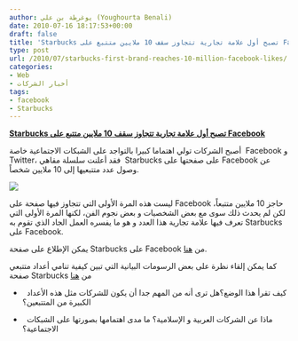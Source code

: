 ```yaml
---
author: يوغرطة بن علي (Youghourta Benali)
date: 2010-07-16 18:17:53+00:00
draft: false
title: 'Starbucks تصبح أول علامة تجارية تتجاوز سقف 10 ملايين متتبع على Facebook  '
type: post
url: /2010/07/starbucks-first-brand-reaches-10-million-facebook-likes/
categories:
- Web
- أخبار الشركات
tags:
- facebook
- Starbucks
---
```


**[Starbucks تصبح أول علامة تجارية تتجاوز سقف 10 ملايين متتبع على Facebook](//www.it-scoop.com/2010/07/starbucks-first-brand-reaches-10-million-facebook-likes)**




أصبح الشركات تولي اهتماما كبيرا بالتواجد على الشبكات الاجتماعية خاصة  Facebook و Twitter، فقد أعلنت سلسلة مقاهي  Starbucks على صفحتها على Facebook عن وصول عدد متتبعيها إلى 10 ملايين شخصاً.




[![](http://www.insidefacebook.com/wp-content/uploads/2010/07/71410-sb-10M.jpg)
](www.it-scoop.com/2010/07/starbucks-first-brand-reaches-10-million-facebook-likes)


ليست هذه المرة الأولى التي تتجاوز فيها صفحة على Facebook حاجز 10 ملايين متتبعاً، لكن لم يحدث ذلك سوى مع بعض الشخصيات و بعض نجوم الفن، لكنها المرة الأولى التي تعرف فيها علامة تجارية هذا العدد و هو ما يفسره العمل الجاد الذي تقوم به Starbucks على Facebook.

يمكن الإطلاع على صفحة Starbucks على Facebook من [هنا](http://www.facebook.com/Starbucks).

كما يمكن إلقاء نظرة على بعض الرسومات البيانية التي تبين كيفية تنامي أعداد متتبعي صفحة Starbucks من [هنا](http://www.facebook.com/Starbucks)

-   كيف تقرأ هذا الوضع؟هل ترى أنه من المهم جدا أن يكون للشركات مثل هذه الأعداد الكبيرة من المتتبعين؟

-   ماذا عن الشركات العربية و الإسلامية؟ ما مدى اهتمامها بصورتها على الشبكات الاجتماعية؟
